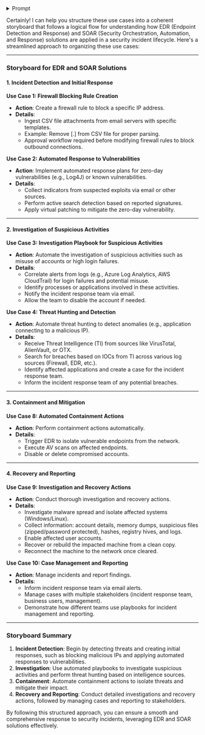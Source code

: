 <details><summary>Prompt</summary>
i have gathered the following use cases for EDR and SOAR solution from the security team:

1. To create a blocking rule in firewall based on the IP address
- To be able to ingest a csv file attachment from email server through a specific template (i.e. removal of [.] from csv file)
- To make changes in firewall to block all outbound connection (An approval workflow is required before modification of firewall rules.) 

2. To show case the capability of implementing an automated response plan with zero-day vulnerability such as Log4J or known vulnerabilities/domain such as Polyfill:
- To collection of indicators suspected of trying to exploit the relevant CVEs or through email server
- To perform active search detection based on the reported signature
- The ability to perform virtual patching to reduce attack surface related to the zero day vulnerability


3. To demonstrate playbook on investigation of suspicious activities (e.g. misused account/high login failures):
- To detect or correlate alerts from log (i.e. Azure Log Analytics workspace/ AWS Cloudtrail) to detect login failure events and/or identify potential misuse of action:
- To show which processes/applications are using these accounts or how this activities are triggered
- To inform the incident response team to investigate via email
- To allow the team to disable the account, if required.

4. To be able to automatically perform threat hunting to detect anomaly (e.g. an application connecting to a malicious IP based):
- To be able to receive Threat Intelligence (TI) such as virus total, alienvault or OTX
- To search for potential breach based from various log sources (i.e. Firewall, EDR, log storage) on the IOC provided by the TI
- To be able to allow the incident response team be able to identify what are the affected application attempting to make the connection
- To create a case for incident response team to close
- To inform incident response team of any potential breach

5. To create a blocking rule in firewall based on the IP address
- To detect or correlate alerts from EDR and Firewall logs to detect anomaly behaviour on the followings
  - Execution of unusual process on the server;
  - Unauthorised changes of a registry key of the server; 
  - Connection of Network Abnormality Connection (e.g. potential C2 connectivity); 
  - Detection of suspicious Activities based on behavioural/heuristic based;
  - Detect other types of unusual activities;

6. To inform the incident response team of an incident via email alerts
- Case management in managing the incident with multiple stakeholders (e.g. incident response team, business users and management).

7. To show demonstrate
- How the different teams can use the playbook to perform incident management and reporting where possible.

8. To be able to perform these containment actions:
- To automatically trigger the EDR to contain and isolate vulnerable endpoints from the network
- To execute two types of AV scan on affected endpoints Investigate
- To disable/delete the affected accounts

9. To allow user to perform investigation:
- To investigate the extend of the malware spread (could be show case affected to another windows/linux server) and able to isolate quickly
- To be able to collect this information on the affected server:
  - Account (local or domain)
  - Memory dumps
  - Suspicious files (zipped and password protected)
  - Hashes
  - Registry hives
  - Logs pertaining to the incident

10. To allow user to perform recovery action:
- Enable back the impacted user accounts
- Recover the vulnerable machine based on the good working copy for virtual server, If necessary, to rebuild or re-provision the impacted system
- Reconnect back the affected the machine to the network after the system is cleared for connection

the points are quite scattered and have overlaps, can you organize the information to provide a smooth storyboard?
</details>

Certainly! I can help you structure these use cases into a coherent storyboard that follows a logical flow for understanding how EDR (Endpoint Detection and Response) and SOAR (Security Orchestration, Automation, and Response) solutions are applied in a security incident lifecycle. Here's a streamlined approach to organizing these use cases:

---

### **Storyboard for EDR and SOAR Solutions**

#### **1. Incident Detection and Initial Response**

**Use Case 1: Firewall Blocking Rule Creation**
- **Action**: Create a firewall rule to block a specific IP address.
- **Details**:
  - Ingest CSV file attachments from email servers with specific templates.
  - Example: Remove [.] from CSV file for proper parsing.
  - Approval workflow required before modifying firewall rules to block outbound connections.

**Use Case 2: Automated Response to Vulnerabilities**
- **Action**: Implement automated response plans for zero-day vulnerabilities (e.g., Log4J) or known vulnerabilities.
- **Details**:
  - Collect indicators from suspected exploits via email or other sources.
  - Perform active search detection based on reported signatures.
  - Apply virtual patching to mitigate the zero-day vulnerability.

---

#### **2. Investigation of Suspicious Activities**

**Use Case 3: Investigation Playbook for Suspicious Activities**
- **Action**: Automate the investigation of suspicious activities such as misuse of accounts or high login failures.
- **Details**:
  - Correlate alerts from logs (e.g., Azure Log Analytics, AWS CloudTrail) for login failures and potential misuse.
  - Identify processes or applications involved in these activities.
  - Notify the incident response team via email.
  - Allow the team to disable the account if needed.

**Use Case 4: Threat Hunting and Detection**
- **Action**: Automate threat hunting to detect anomalies (e.g., application connecting to a malicious IP).
- **Details**:
  - Receive Threat Intelligence (TI) from sources like VirusTotal, AlienVault, or OTX.
  - Search for breaches based on IOCs from TI across various log sources (Firewall, EDR, etc.).
  - Identify affected applications and create a case for the incident response team.
  - Inform the incident response team of any potential breaches.

---

#### **3. Containment and Mitigation**

**Use Case 8: Automated Containment Actions**
- **Action**: Perform containment actions automatically.
- **Details**:
  - Trigger EDR to isolate vulnerable endpoints from the network.
  - Execute AV scans on affected endpoints.
  - Disable or delete compromised accounts.

---

#### **4. Recovery and Reporting**

**Use Case 9: Investigation and Recovery Actions**
- **Action**: Conduct thorough investigation and recovery actions.
- **Details**:
  - Investigate malware spread and isolate affected systems (Windows/Linux).
  - Collect information: account details, memory dumps, suspicious files (zipped/password protected), hashes, registry hives, and logs.
  - Enable affected user accounts.
  - Recover or rebuild the impacted machine from a clean copy.
  - Reconnect the machine to the network once cleared.

**Use Case 10: Case Management and Reporting**
- **Action**: Manage incidents and report findings.
- **Details**:
  - Inform incident response team via email alerts.
  - Manage cases with multiple stakeholders (incident response team, business users, management).
  - Demonstrate how different teams use playbooks for incident management and reporting.

---

### **Storyboard Summary**

1. **Incident Detection**: Begin by detecting threats and creating initial responses, such as blocking malicious IPs and applying automated responses to vulnerabilities.
2. **Investigation**: Use automated playbooks to investigate suspicious activities and perform threat hunting based on intelligence sources.
3. **Containment**: Automate containment actions to isolate threats and mitigate their impact.
4. **Recovery and Reporting**: Conduct detailed investigations and recovery actions, followed by managing cases and reporting to stakeholders.

By following this structured approach, you can ensure a smooth and comprehensive response to security incidents, leveraging EDR and SOAR solutions effectively.
